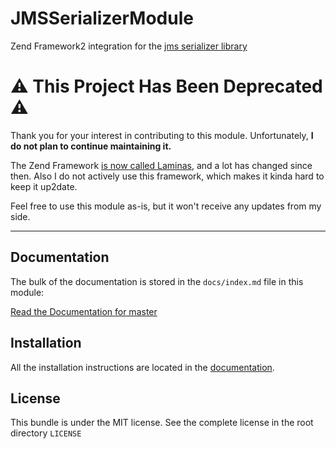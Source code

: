 JMSSerializerModule
===================

Zend Framework2 integration for the [jms serializer library](https://github.com/schmittjoh/serializer)

:warning: This Project Has Been Deprecated :warning:
====================================================

Thank you for your interest in contributing to this module. Unfortunately, **I
do not plan to continue maintaining it.**

The Zend Framework [is now called Laminas](https://www.zend.com/blog/evolution-zend-framework-laminas-project), and
a lot has changed since then. Also I do not actively use this framework, which makes it kinda hard to keep it up2date.

Feel free to use this module as-is, but it won't receive any updates from my side.

---

Documentation
-------------

The bulk of the documentation is stored in the `docs/index.md`
file in this module:

[Read the Documentation for master](https://github.com/Spea/JMSSerializerModule/blob/master/docs/index.md)

Installation
------------

All the installation instructions are located in the [documentation](https://github.com/Spea/JMSSerializerModule/blob/master/docs/index.md).

License
-------

This bundle is under the MIT license. See the complete license in the root directory ```LICENSE```
